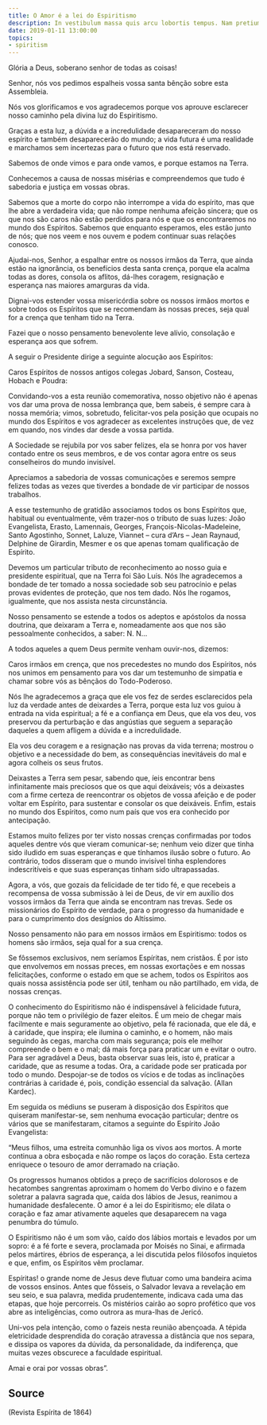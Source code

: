 ```yaml
---
title: O Amor é a lei do Espiritismo
description: In vestibulum massa quis arcu lobortis tempus. Nam pretium arcu in odio vulputate luctus.
date: 2019-01-11 13:00:00
topics:
- spiritism
---
```



Glória a Deus, soberano senhor de todas as coisas!

Senhor, nós vos pedimos espalheis vossa santa bênção sobre esta Assembleia.

Nós vos glorificamos e vos agradecemos porque vos aprouve esclarecer nosso caminho pela divina luz do Espiritismo.

Graças a esta luz, a dúvida e a incredulidade desapareceram do nosso espírito e também desaparecerão do mundo; a vida futura é uma realidade e marchamos sem incertezas para o futuro que nos está reservado.

Sabemos de onde vimos e para onde vamos, e porque estamos na Terra.

Conhecemos a causa de nossas misérias e compreendemos que tudo é sabedoria e justiça em vossas obras.

Sabemos que a morte do corpo não interrompe a vida do espírito, mas que lhe abre a verdadeira vida; que não rompe nenhuma afeição sincera; que os que nos são caros não estão perdidos para nós e que os encontraremos no mundo dos Espíritos. Sabemos que enquanto esperamos, eles estão junto de nós; que nos veem e nos ouvem e podem continuar suas relações conosco.

Ajudai-nos, Senhor, a espalhar entre os nossos irmãos da Terra, que ainda estão na ignorância, os benefícios desta santa crença, porque ela acalma todas as dores, consola os aflitos, dá-lhes coragem, resignação e esperança nas maiores amarguras da vida.

Dignai-vos estender vossa misericórdia sobre os nossos irmãos mortos e sobre todos os Espíritos que se recomendam às nossas preces, seja qual for a crença que tenham tido na Terra.

Fazei que o nosso pensamento benevolente leve alívio, consolação e esperança aos que sofrem.

A seguir o Presidente dirige a seguinte alocução aos Espíritos:

Caros Espíritos de nossos antigos colegas Jobard, Sanson, Costeau, Hobach e Poudra:

Convidando-vos a esta reunião comemorativa, nosso objetivo não é apenas vos dar uma prova de nossa lembrança que, bem sabeis, é sempre cara à nossa memória; vimos, sobretudo, felicitar-vos pela posição que ocupais no mundo dos Espíritos e vos agradecer as excelentes instruções que, de vez em quando, nos vindes dar desde a vossa partida.

A Sociedade se rejubila por vos saber felizes, ela se honra por vos haver contado entre os seus membros, e de vos contar agora entre os seus conselheiros do mundo invisível.

Apreciamos a sabedoria de vossas comunicações e seremos sempre felizes todas as vezes que tiverdes a bondade de vir participar de nossos trabalhos.

A esse testemunho de gratidão associamos todos os bons Espíritos que, habitual ou eventualmente, vêm trazer-nos o tributo de suas luzes: João Evangelista, Erasto, Lamennais, Georges, François-Nicolas-Madeleine, Santo Agostinho, Sonnet, Laluze, Viannet – cura d’Ars – Jean Raynaud, Delphine de Girardin, Mesmer e os que apenas tomam qualificação de Espírito.

Devemos um particular tributo de reconhecimento ao nosso guia e presidente espiritual, que na Terra foi São Luís. Nós lhe agradecemos a bondade de ter tomado a nossa sociedade sob seu patrocínio e pelas provas evidentes de proteção, que nos tem dado. Nós lhe rogamos, igualmente, que nos assista nesta circunstância.

Nosso pensamento se estende a todos os adeptos e apóstolos da nossa doutrina, que deixaram a Terra e, nomeadamente aos que nos são pessoalmente conhecidos, a saber: N. N…

A todos aqueles a quem Deus permite venham ouvir-nos, dizemos:

Caros irmãos em crença, que nos precedestes no mundo dos Espíritos, nós nos unimos em pensamento para vos dar um testemunho de simpatia e chamar sobre vós as bênçãos do Todo-Poderoso.

Nós lhe agradecemos a graça que ele vos fez de serdes esclarecidos pela luz da verdade antes de deixardes a Terra, porque esta luz vos guiou à entrada na vida espiritual; a fé e a confiança em Deus, que ela vos deu, vos preservou da perturbação e das angústias que seguem a separação daqueles a quem afligem a dúvida e a incredulidade.

Ela vos deu coragem e a resignação nas provas da vida terrena; mostrou o objetivo e a necessidade do bem, as consequências inevitáveis do mal e agora colheis os seus frutos.

Deixastes a Terra sem pesar, sabendo que, íeis encontrar bens infinitamente mais preciosos que os que aqui deixáveis; vós a deixastes com a firme certeza de reencontrar os objetos de vossa afeição e de poder voltar em Espírito, para sustentar e consolar os que deixáveis. Enfim, estais no mundo dos Espíritos, como num país que vos era conhecido por antecipação.

Estamos muito felizes por ter visto nossas crenças confirmadas por todos aqueles dentre vós que vieram comunicar-se; nenhum veio dizer que tinha sido iludido em suas esperanças e que tínhamos ilusão sobre o futuro. Ao contrário, todos disseram que o mundo invisível tinha esplendores indescritíveis e que suas esperanças tinham sido ultrapassadas.

Agora, a vós, que gozais da felicidade de ter tido fé, e que recebeis a recompensa de vossa submissão à lei de Deus, de vir em auxílio dos vossos irmãos da Terra que ainda se encontram nas trevas. Sede os missionários do Espírito de verdade, para o progresso da humanidade e para o cumprimento dos desígnios do Altíssimo.

Nosso pensamento não para em nossos irmãos em Espiritismo: todos os homens são irmãos, seja qual for a sua crença.

Se fôssemos exclusivos, nem seríamos Espíritas, nem cristãos. É por isto que envolvemos em nossas preces, em nossas exortações e em nossas felicitações, conforme o estado em que se achem, todos os Espíritos aos quais nossa assistência pode ser útil, tenham ou não partilhado, em vida, de nossas crenças.

O conhecimento do Espiritismo não é indispensável à felicidade futura, porque não tem o privilégio de fazer eleitos. É um meio de chegar mais facilmente e mais seguramente ao objetivo, pela fé racionada, que ele dá, e à caridade, que inspira; ele ilumina o caminho, e o homem, não mais seguindo às cegas, marcha com mais segurança; pois ele melhor compreende o bem e o mal; dá mais força para praticar um e evitar o outro. Para ser agradável a Deus, basta observar suas leis, isto é, praticar a caridade, que as resume a todas. Ora, a caridade pode ser praticada por todo o mundo. Despojar-se de todos os vícios e de todas as inclinações contrárias à caridade é, pois, condição essencial da salvação. (Allan Kardec).

Em seguida os médiuns se puseram à disposição dos Espíritos que quiseram manifestar-se, sem nenhuma evocação particular; dentre os vários que se manifestaram, citamos a seguinte do Espírito João Evangelista:

“Meus filhos, uma estreita comunhão liga os vivos aos mortos. A morte continua a obra esboçada e não rompe os laços do coração. Esta certeza enriquece o tesouro de amor derramado na criação.

Os progressos humanos obtidos a preço de sacrifícios dolorosos e de hecatombes sangrentas aproximam o homem do Verbo divino e o fazem soletrar a palavra sagrada que, caída dos lábios de Jesus, reanimou a humanidade desfalecente. O amor é a lei do Espiritismo; ele dilata o coração e faz amar ativamente aqueles que desaparecem na vaga penumbra do túmulo.

O Espiritismo não é um som vão, caído dos lábios mortais e levados por um sopro: é a fé forte e severa, proclamada por Moisés no Sinai, e afirmada pelos mártires, ébrios de esperança, a lei discutida pelos filósofos inquietos e que, enfim, os Espíritos vêm proclamar.

Espíritas! o grande nome de Jesus deve flutuar como uma bandeira acima de vossos ensinos. Antes que fôsseis, o Salvador levava a revelação em seu seio, e sua palavra, medida prudentemente, indicava cada uma das etapas, que hoje percorreis. Os mistérios cairão ao sopro profético que vos abre as inteligências, como outrora as mura-lhas de Jericó.

Uni-vos pela intenção, como o fazeis nesta reunião abençoada. A tépida eletricidade desprendida do coração atravessa a distância que nos separa, e dissipa os vapores da dúvida, da personalidade, da indiferença, que muitas vezes obscurece a faculdade espiritual.

Amai e orai por vossas obras”. 


## Source
(Revista Espírita de 1864)           

